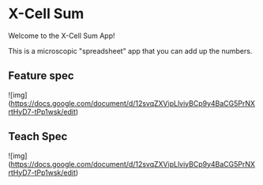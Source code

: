 # X-Cell Sum 

Welcome to the X-Cell Sum App! 

This is a microscopic "spreadsheet" app that you can add up the numbers. 


## Feature spec
![img] (https://docs.google.com/document/d/12svqZXVipLlviyBCp9y4BaCG5PrNXrtHyD7-tPp1wsk/edit)



## Teach Spec
![img] (https://docs.google.com/document/d/12svqZXVipLlviyBCp9y4BaCG5PrNXrtHyD7-tPp1wsk/edit)

